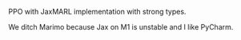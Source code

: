 PPO with JaxMARL implementation with strong types.

We ditch Marimo because Jax on M1 is unstable and I like PyCharm.